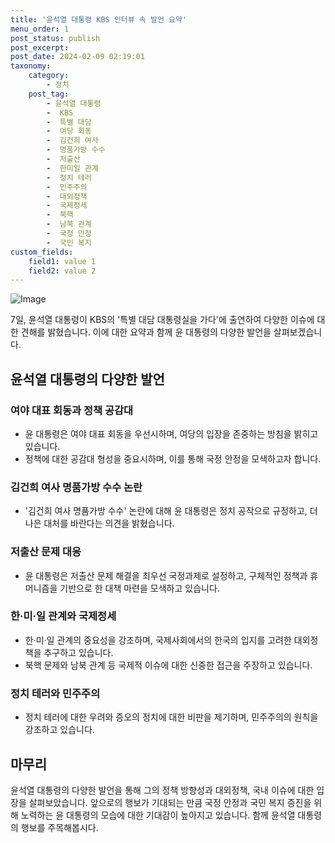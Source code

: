 ```yaml
---
title: '윤석열 대통령 KBS 인터뷰 속 발언 요약'
menu_order: 1
post_status: publish
post_excerpt: 
post_date: 2024-02-09 02:19:01
taxonomy:
    category:
        - 정치
    post_tag:
        - 윤석열 대통령
        -  KBS
        -  특별 대담
        -  여당 회동
        -  김건희 여사
        -  명품가방 수수
        -  저출산
        -  한미일 관계
        -  정치 테러
        -  민주주의
        -  대외정책
        -  국제정세
        -  북핵
        -  남북 관계
        -  국정 안정
        -  국민 복지
custom_fields:
    field1: value 1
    field2: value 2
---
```


![Image](https://imgnews.pstatic.net/image/586/2024/02/08/0000072579_001_20240208020801685.jpg?type=w647)

7일, 윤석열 대통령이 KBS의 '특별 대담 대통령실을 가다'에 출연하여 다양한 이슈에 대한 견해를 밝혔습니다. 이에 대한 요약과 함께 윤 대통령의 다양한 발언을 살펴보겠습니다.
## 윤석열 대통령의 다양한 발언
### 여야 대표 회동과 정책 공감대
- 윤 대통령은 여야 대표 회동을 우선시하며, 여당의 입장을 존중하는 방침을 밝히고 있습니다.
- 정책에 대한 공감대 형성을 중요시하며, 이를 통해 국정 안정을 모색하고자 합니다.
### 김건희 여사 명품가방 수수 논란
- '김건희 여사 명품가방 수수' 논란에 대해 윤 대통령은 정치 공작으로 규정하고, 더 나은 대처를 바란다는 의견을 밝혔습니다.
### 저출산 문제 대응
- 윤 대통령은 저출산 문제 해결을 최우선 국정과제로 설정하고, 구체적인 정책과 휴머니즘을 기반으로 한 대책 마련을 모색하고 있습니다.
### 한·미·일 관계와 국제정세
- 한·미·일 관계의 중요성을 강조하며, 국제사회에서의 한국의 입지를 고려한 대외정책을 추구하고 있습니다.
- 북핵 문제와 남북 관계 등 국제적 이슈에 대한 신중한 접근을 주장하고 있습니다.
### 정치 테러와 민주주의
- 정치 테러에 대한 우려와 증오의 정치에 대한 비판을 제기하며, 민주주의의 원칙을 강조하고 있습니다.
## 마무리
윤석열 대통령의 다양한 발언을 통해 그의 정책 방향성과 대외정책, 국내 이슈에 대한 입장을 살펴보았습니다. 앞으로의 행보가 기대되는 만큼 국정 안정과 국민 복지 증진을 위해 노력하는 윤 대통령의 모습에 대한 기대감이 높아지고 있습니다. 함께 윤석열 대통령의 행보를 주목해봅시다.
